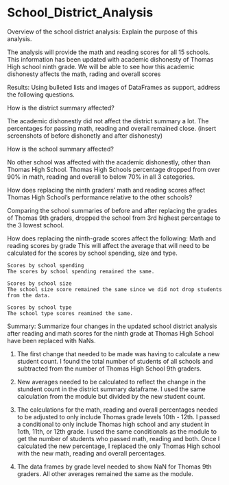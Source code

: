 # School_District_Analysis


Overview of the school district analysis: Explain the purpose of this analysis.

The analysis will provide the math and reading scores for all 15 schools. 
This information has been updated with academic dishonesty of Thomas High school ninth grade. 
We will be able to see how this academic dishonesty affects the math, rading and overall scores 

Results: Using bulleted lists and images of DataFrames as support, address the following questions.

How is the district summary affected?

The academic dishonestly did not affect the district summary a lot. The percentages for passing math, reading and overall remained close. 
(insert screenshots of before dishonetly and after dishonesty)

How is the school summary affected?

No other school was affected with the academic dishonestly, other than Thomas High School. 
Thomas High Schools percentage dropped from over 90% in math, reading and overall to below 70% in all 3 categories.

How does replacing the ninth graders’ math and reading scores affect Thomas High School’s performance relative to the other schools?

Comparing the school summaries of before and after replacing the grades of Thomas 9th graders, dropped the school from 3rd highest percentage to the 3 lowest school.

How does replacing the ninth-grade scores affect the following:
	Math and reading scores by grade
	This will affect the average that will need to be calculated for the scores by school spending, size and type.

	Scores by school spending
	The scores by school spending remained the same. 

	Scores by school size
	The school size score remained the same since we did not drop students from the data.

	Scores by school type
	The school type scores reamined the same.

Summary: Summarize four changes in the updated school district analysis after reading and math scores for the ninth grade at Thomas High School have been replaced with NaNs.

1. The first change that needed to be made was having to calculate a new student count. I found the total number of students of all schools and subtracted from the number of
Thomas High School 9th graders.

2. New averages needed to be calculated to reflect the change in the stundent count in the district summary dataframe. I used the same calculation from the module 
but divided by the new student count.

3. The calculations for the math, reading and overall percentages needed to be adjusted to only include Thomas grade levels 10th - 12th. I passed a conditional to only include 
Thomas high school and any student in 1oth, 11th, or 12th grade. I used the same conditionals as the module to get the number of students who passed math, reading and both. 
Once I calculated the new percentage, I replaced the only Thomas High school with the new math, reading and overall percentages.

4. The data frames by grade level needed to show NaN for Thomas 9th graders. All other averages remained the same as the module. 
